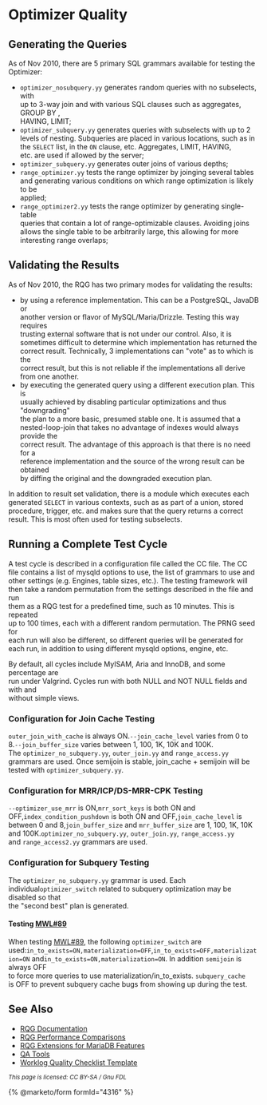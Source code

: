 # Optimizer Quality

## Generating the Queries

As of Nov 2010, there are 5 primary SQL grammars available for testing the Optimizer:

* `optimizer_nosubquery.yy` generates random queries with no subselects, with\
  up to 3-way join and with various SQL clauses such as aggregates, GROUP BY ,\
  HAVING, LIMIT;
* `optimizer_subquery.yy` generates queries with subselects with up to 2\
  levels of nesting. Subqueries are placed in various locations, such as in\
  the `SELECT` list, in the `ON` clause, etc. Aggregates, LIMIT, HAVING,\
  etc. are used if allowed by the server;
* `optimizer_subquery.yy` generates outer joins of various depths;
* `range_optimizer.yy` tests the range optimizer by joinging several tables\
  and generating various conditions on which range optimization is likely to be\
  applied;
* `range_optimizer2.yy` tests the range optimizer by generating single-table\
  queries that contain a lot of range-optimizable clauses. Avoiding joins\
  allows the single table to be arbitrarily large, this allowing for more\
  interesting range overlaps;

## Validating the Results

As of Nov 2010, the RQG has two primary modes for validating the results:

* by using a reference implementation. This can be a PostgreSQL, JavaDB or\
  another version or flavor of MySQL/Maria/Drizzle. Testing this way requires\
  trusting external software that is not under our control. Also, it is\
  sometimes difficult to determine which implementation has returned the\
  correct result. Technically, 3 implementations can "vote" as to which is the\
  correct result, but this is not reliable if the implementations all derive\
  from one another.
* by executing the generated query using a different execution plan. This is\
  usually achieved by disabling particular optimizations and thus "downgrading"\
  the plan to a more basic, presumed stable one. It is assumed that a\
  nested-loop-join that takes no advantage of indexes would always provide the\
  correct result. The advantage of this approach is that there is no need for a\
  reference implementation and the source of the wrong result can be obtained\
  by diffing the original and the downgraded execution plan.

In addition to result set validation, there is a module which executes each\
generated `SELECT` in various contexts, such as as part of a union, stored\
procedure, trigger, etc. and makes sure that the query returns a correct\
result. This is most often used for testing subselects.

## Running a Complete Test Cycle

A test cycle is described in a configuration file called the CC file. The CC\
file contains a list of mysqld options to use, the list of grammars to use and\
other settings (e.g. Engines, table sizes, etc.). The testing framework will\
then take a random permutation from the settings described in the file and run\
them as a RQG test for a predefined time, such as 10 minutes. This is repeated\
up to 100 times, each with a different random permutation. The PRNG seed for\
each run will also be different, so different queries will be generated for\
each run, in addition to using different mysqld options, engine, etc.

By default, all cycles include MyISAM, Aria and InnoDB, and some percentage are\
run under Valgrind. Cycles run with both NULL and NOT NULL fields and with and\
without simple views.

### Configuration for Join Cache Testing

`outer_join_with_cache` is always ON.`--join_cache_level` varies from 0 to 8.`--join_buffer_size` varies between 1, 100, 1K, 10K and 100K.\
The `optimizer_no_subquery.yy`, `outer_join.yy` and `range_access.yy`\
grammars are used. Once semijoin is stable, join\_cache + semijoin will be\
tested with `optimizer_subquery.yy`.

### Configuration for MRR/ICP/DS-MRR-CPK Testing

`--optimizer_use_mrr` is ON,`mrr_sort_keys` is both ON and OFF,`index_condition_pushdown` is both ON and OFF,`join_cache_level` is between 0 and 8,`join_buffer_size` and `mrr_buffer_size` are 1, 100, 1K, 10K and 100K.`optimizer_no_subquery.yy`, `outer_join.yy`, `range_access.yy`\
and `range_access2.yy` grammars are used.

### Configuration for Subquery Testing

The `optimizer_no_subquery.yy` grammar is used. Each individual`optimizer_switch` related to subquery optimization may be disabled so that\
the "second best" plan is generated.

#### Testing [MWL#89](https://askmonty.org/worklog/?tid=89)

When testing [MWL#89](https://askmonty.org/worklog/?tid=89), the following `optimizer_switch` are used:`in_to_exists=ON,materialization=OFF`,`in_to_exists=OFF,materialization=ON` and`in_to_exists=ON,materialization=ON`. In addition `semijoin` is always OFF\
to force more queries to use materialization/in\_to\_exists. `subquery_cache`\
is OFF to prevent subquery cache bugs from showing up during the test.

## See Also

* [RQG Documentation](https://github.com/RQG/RQG-Documentation/wiki/Category:RandomQueryGenerator)
* [RQG Performance Comparisons](benchmarks-and-long-running-tests/benchmarks/rqg-performance-comparisons.md)
* [RQG Extensions for MariaDB Features](rqg-extensions-for-mariadb.md)
* [QA Tools](qa-tools.md)
* [Worklog Quality Checklist Template](worklog-quality-checklist-template.md)

<sub>_This page is licensed: CC BY-SA / Gnu FDL_</sub>

{% @marketo/form formId="4316" %}

